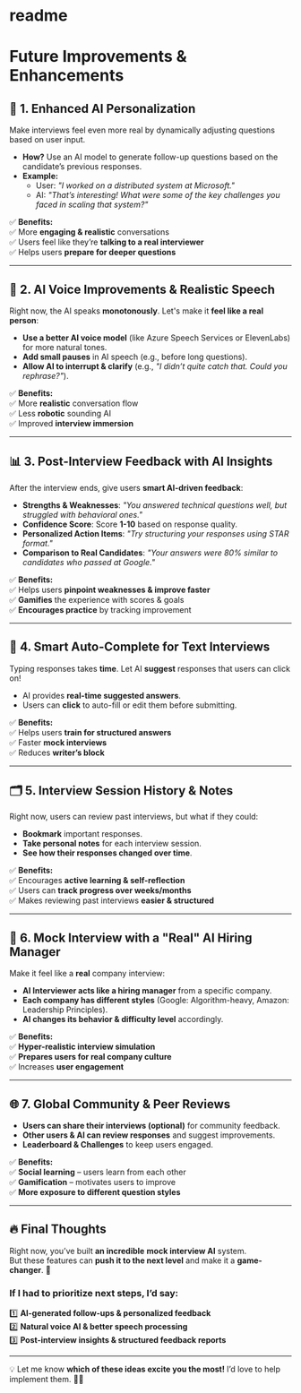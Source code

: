 # readme

# Future Improvements & Enhancements

## 🚀 1. Enhanced AI Personalization
Make interviews feel even more real by dynamically adjusting questions based on user input.  
- **How?** Use an AI model to generate follow-up questions based on the candidate’s previous responses.
- **Example:**  
  - User: *"I worked on a distributed system at Microsoft."*  
  - AI: *"That’s interesting! What were some of the key challenges you faced in scaling that system?"*

✅ **Benefits:**  
✅ More **engaging & realistic** conversations  
✅ Users feel like they’re **talking to a real interviewer**  
✅ Helps users **prepare for deeper questions**  

---

## 🎤 2. AI Voice Improvements & Realistic Speech
Right now, the AI speaks **monotonously**. Let's make it **feel like a real person**:  
- **Use a better AI voice model** (like Azure Speech Services or ElevenLabs) for more natural tones.  
- **Add small pauses** in AI speech (e.g., before long questions).  
- **Allow AI to interrupt & clarify** (e.g., *"I didn’t quite catch that. Could you rephrase?"*).  

✅ **Benefits:**  
✅ More **realistic** conversation flow  
✅ Less **robotic** sounding AI  
✅ Improved **interview immersion**  

---

## 📊 3. Post-Interview Feedback with AI Insights
After the interview ends, give users **smart AI-driven feedback**:  
- **Strengths & Weaknesses**: *"You answered technical questions well, but struggled with behavioral ones."*  
- **Confidence Score**: Score **1-10** based on response quality.  
- **Personalized Action Items**: *"Try structuring your responses using STAR format."*  
- **Comparison to Real Candidates**: *"Your answers were 80% similar to candidates who passed at Google."*  

✅ **Benefits:**  
✅ Helps users **pinpoint weaknesses & improve faster**  
✅ **Gamifies** the experience with scores & goals  
✅ **Encourages practice** by tracking improvement  

---

## 💬 4. Smart Auto-Complete for Text Interviews
Typing responses takes **time**. Let AI **suggest** responses that users can click on!  
- AI provides **real-time suggested answers**.  
- Users can **click** to auto-fill or edit them before submitting.  

✅ **Benefits:**  
✅ Helps users **train for structured answers**  
✅ Faster **mock interviews**  
✅ Reduces **writer’s block**  

---

## 🗂 5. Interview Session History & Notes
Right now, users can review past interviews, but what if they could:  
- **Bookmark** important responses.  
- **Take personal notes** for each interview session.  
- **See how their responses changed over time**.  

✅ **Benefits:**  
✅ Encourages **active learning & self-reflection**  
✅ Users can **track progress over weeks/months**  
✅ Makes reviewing past interviews **easier & structured**  

---

## 🤖 6. Mock Interview with a "Real" AI Hiring Manager
Make it feel like a **real** company interview:  
- **AI Interviewer acts like a hiring manager** from a specific company.  
- **Each company has different styles** (Google: Algorithm-heavy, Amazon: Leadership Principles).  
- **AI changes its behavior & difficulty level** accordingly.  

✅ **Benefits:**  
✅ **Hyper-realistic interview simulation**  
✅ **Prepares users for real company culture**  
✅ Increases **user engagement**  

---

## 🌐 7. Global Community & Peer Reviews
- **Users can share their interviews (optional)** for community feedback.  
- **Other users & AI can review responses** and suggest improvements.  
- **Leaderboard & Challenges** to keep users engaged.  

✅ **Benefits:**  
✅ **Social learning** – users learn from each other  
✅ **Gamification** – motivates users to improve  
✅ **More exposure to different question styles**  

---

## 🔥 Final Thoughts
Right now, you’ve built **an incredible** **mock interview AI** system.  
But these features can **push it to the next level** and make it a **game-changer**. 🚀  

### **If I had to prioritize next steps, I’d say:**  
1️⃣ **AI-generated follow-ups & personalized feedback**  
2️⃣ **Natural voice AI & better speech processing**  
3️⃣ **Post-interview insights & structured feedback reports**  

---

💡 Let me know **which of these ideas excite you the most!** I’d love to help implement them. 🎯🔥

